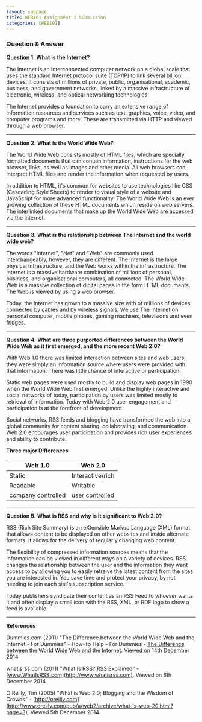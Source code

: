 ```yaml
---
layout: subpage
title: WEB101 Assignment 1 Submission
categories: [WEB101]
---
```

### Question & Answer

**Question 1.**
**What is the Internet?**

   The Internet is an interconnected computer network on a global scale that uses the standard Internet protocol suite (TCP/IP) to link several billion devices. It consists of millions of private, public, organisational, academic, business, and government networks, linked by a massive infrastructure of electronic, wireless, and optical networking technologies. 

   The Internet provides a foundation to carry an extensive range of information resources and services such as text, graphics, voice, video, and computer programs and more. These are transmitted via HTTP and viewed through a web browser.


---


**Question 2.**
**What is the World Wide Web?**

   The World Wide Web consists mostly of HTML files, which are specially formatted documents that can contain information, instructions for the web browser, links, as well as images and other media. All web browsers can interpret HTML files and render the information when requested by users. 

   In addition to HTML, it's common for websites to use technologies like CSS (Cascading Style Sheets) to render to visual style of a website and JavaScript for more advanced functionality. The World Wide Web is an ever growing collection of these HTML documents which reside on web servers. The interlinked documents that make up the World Wide Web are accessed via the Internet.



---


**Question 3.**
**What is the relationship between The Internet and the world wide web?**

   The words "Internet", "Net" and "Web" are commonly used interchangeably, however, they are different. The Internet is the large physical infrastructure, and the Web works within the infrastructure. The Internet is a massive hardware combination of millions of personal, business, and organisational computers, all connected. The World Wide Web is a massive collection of digital pages in the form HTML documents. The Web is viewed by using a web browser.

   Today, the Internet has grown to a massive size with of millions of devices connected by cables and by wireless signals. We use The Internet on personal computer, mobile phones, gaming machines, televisions and even fridges.


---

**Question 4.**
**What are three purported differences between the World Wide Web as it first emerged, and the more recent Web 2.0?**

   With Web 1.0 there was limited interaction between sites and web users, they were simply an information source where users were provided with that information. There was little chance of interactive or participation. 

Static web pages were used mostly to build and display web pages in 1990 when the World Wide Web first emerged. Unlike the highly interactive and social networks of today, participation by users was limited mostly to retrieval of information. 
Today with Web 2.0 user engagement and participation is at the forefront of development. 

   Social networks, RSS feeds and blogging have transformed the web into a global community for content sharing, collaborating, and communication. Web 2.0 encourages user participation and provides rich user experiences and ability to contribute.


**Three major Differences**

Web 1.0  | Web 2.0
-------- | ------
Static   | Interactive/rich
Readable | Writable 
company controlled | user controlled



---


**Question 5.** 
**What is RSS and why is it significant to Web 2.0?**

RSS (Rich Site Summary) is an eXtensible Markup Language (XML) format that allows content to be displayed on other websites and inside alternate formats. It allows for the delivery of regularly changing web content.

The flexibility of compressed information sources means that the information can be viewed in different ways on a variety of devices. RSS changes the relationship between the user and the information they want access to by allowing you to easily retreive the latest content from the sites you are interested in. You save time and protect your privacy, by not needing to join each site's subscription service.

 Today publishers syndicate their content as an RSS Feed to whoever wants it and often display a small icon with the RSS, XML, or RDF logo to show a feed is available. 

---


**References**

Dummies.com (2011) "The Difference between the World Wide Web and the Internet - For Dummies" - How-To Help - For Dummies - [The Difference between the World Wide Web and the Internet](http://www.dummies.com/how-to/content/the-difference-between-the-world-wide-web-and-the-.html). Viewed on 14th December 2014

whatisrss.com (2011) "What Is RSS? RSS Explained" - [www.WhatIsRSS.com](http://www.whatisrss.com). Viewed on 6th December 2014. 

O'Reilly, Tim (2005) "What is Web 2.0; Blogging and the Wisdom of Crowds" - [http://oreilly.com](http://www.oreilly.com/pub/a/web2/archive/what-is-web-20.html?page=3). Viewed  5th December 2014.
